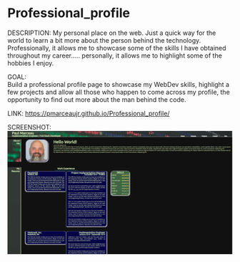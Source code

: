 # Professional_profile

DESCRIPTION: My personal place on the web. Just a quick way for the world to learn a bit more about the person behind the technology. Professionally, it allows me to showcase some of the skills I have obtained throughout my career..... personally, it allows me to highlight some of the hobbies I enjoy.

GOAL:  
Build a professional profile page to showcase my WebDev skills, highlight a few projects and allow all those who happen to come across my profile, the opportunity to find out more about the man behind the code.

LINK: https://pmarceaujr.github.io/Professional_profile/

SCREENSHOT: ![Screenshot](./images/profileshot.png)
